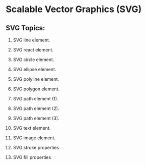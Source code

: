 # Scalable Vector Graphics (SVG)

## SVG Topics:

1. SVG line element.

2. SVG react element.

3. SVG circle element.

4. SVG ellipse element.

5. SVG polyline element.

6. SVG polygon element. 

7. SVG path element (1).

8. SVG path element (2).

9. SVG path element (3).

10. SVG text element.

12. SVG image element.

13. SVG stroke properties

14. SVG fill properties